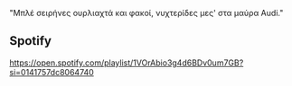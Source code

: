 "Μπλέ σειρήνες ουρλιαχτά και φακοί, νυχτερίδες μες' στα μαύρα Audi."
##  Spotify
https://open.spotify.com/playlist/1VOrAbio3g4d6BDv0um7GB?si=0141757dc8064740

